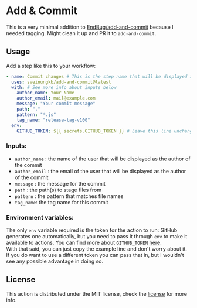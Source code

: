 # Add & Commit

This is a very minimal addition to [EndBug/add-and-commit](https://github.com/EndBug/add-and-commit) because I needed tagging. Might clean it up and PR it to `add-and-commit`.

## Usage

Add a step like this to your workflow:

```yaml
- name: Commit changes # This is the step name that will be displayed in your runs
  uses: sveinungkb/add-and-commit@latest
  with: # See more info about inputs below
    author_name: Your Name
    author_email: mail@example.com
    message: "Your commit message"
    path: "."
    pattern: "*.js"
    tag_name: "release-tag-v100"
  env:
    GITHUB_TOKEN: ${{ secrets.GITHUB_TOKEN }} # Leave this line unchanged
```

### Inputs:

- `author_name` : the name of the user that will be displayed as the author of the commit
- `author_email` : the email of the user that will be displayed as the author of the commit
- `message` : the message for the commit
- `path` : the path(s) to stage files from
- `pattern` : the pattern that matches file names
- `tag_name`: the tag name for this commit

### Environment variables:

The only `env` variable required is the token for the action to run: GitHub generates one automatically, but you need to pass it through `env` to make it available to actions. You can find more about `GITHUB_TOKEN` [here](https://help.github.com/en/articles/virtual-environments-for-github-actions#github_token-secret).  
With that said, you can just copy the example line and don't worry about it. If you do want to use a different token you can pass that in, but I wouldn't see any possible advantage in doing so.

## License

This action is distributed under the MIT license, check the [license](LICENSE) for more info.

